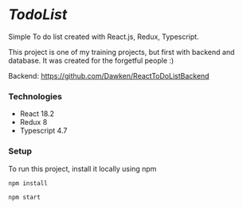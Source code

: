 # _**TodoList**_ 

Simple To do list created with React.js, Redux, Typescript.

This project is one of my training projects, but first with backend and database. It was created for the forgetful people :)

Backend: https://github.com/Dawken/ReactToDoListBackend
### **Technologies**

- React 18.2
- Redux 8
- Typescript 4.7


### **Setup**
To run this project, install it locally using npm

`npm install`

`npm start`
